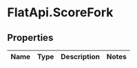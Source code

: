 # FlatApi.ScoreFork

## Properties
Name | Type | Description | Notes
------------ | ------------- | ------------- | -------------


